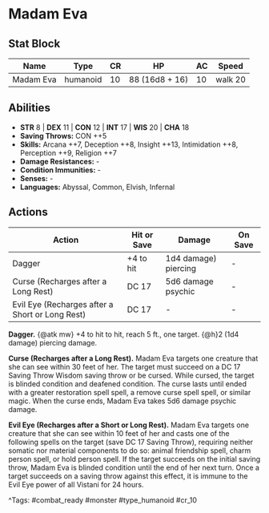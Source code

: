 # Madam Eva

## Stat Block

| Name | Type | CR | HP | AC | Speed |
|------|------|----|----|----|-------|
| Madam Eva | humanoid | 10 | 88 (16d8 + 16) | 10 | walk 20 |

## Abilities

- **STR** 8 | **DEX** 11 | **CON** 12 | **INT** 17 | **WIS** 20 | **CHA** 18
- **Saving Throws:** CON ++5  
- **Skills:** Arcana ++7, Deception ++8, Insight ++13, Intimidation ++8, Perception ++9, Religion ++7  
- **Damage Resistances:** -  
- **Condition Immunities:** -  
- **Senses:** -  
- **Languages:** Abyssal, Common, Elvish, Infernal


## Actions

| Action | Hit or Save | Damage | On Save |
|--------|--------------|--------|----------|
| Dagger | +4 to hit | 1d4 damage) piercing | - |
| Curse (Recharges after a Long Rest) | DC 17 | 5d6 damage psychic | - |
| Evil Eye (Recharges after a Short or Long Rest) | DC 17 | - | - |

**Dagger.** {@atk mw} +4 to hit to hit, reach 5 ft., one target. {@h}2 (1d4 damage) piercing damage.

**Curse (Recharges after a Long Rest).** Madam Eva targets one creature that she can see within 30 feet of her. The target must succeed on a DC 17 Saving Throw Wisdom saving throw or be cursed. While cursed, the target is blinded condition and deafened condition. The curse lasts until ended with a greater restoration spell spell, a remove curse spell spell, or similar magic. When the curse ends, Madam Eva takes 5d6 damage psychic damage.

**Evil Eye (Recharges after a Short or Long Rest).** Madam Eva targets one creature that she can see within 10 feet of her and casts one of the following spells on the target (save DC 17 Saving Throw), requiring neither somatic nor material components to do so: animal friendship spell, charm person spell, or hold person spell. If the target succeeds on the initial saving throw, Madam Eva is blinded condition until the end of her next turn. Once a target succeeds on a saving throw against this effect, it is immune to the Evil Eye power of all Vistani for 24 hours.


^Tags: #combat_ready #monster #type_humanoid #cr_10